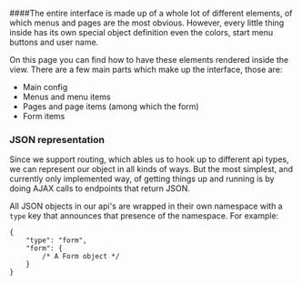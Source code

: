 ####The entire interface is made up of a whole lot of different elements, of which menus and pages are the most obvious. However, every little thing inside has its own special object definition even the colors, start menu buttons and user name.


On this page you can find how to have these elements rendered inside the view. There are a few main parts which make up the interface, those are:

* Main config
* Menus and menu items
* Pages and page items (among which the form)
* Form items

### JSON representation

Since we support routing, which ables us to hook up to different api types, we can represent our object in all kinds of ways. But the most simplest, and currently only implemented way, of getting things up and running is by doing AJAX calls to endpoints that return JSON.

All JSON objects in our api's are wrapped in their own namespace with a `type` key that announces that presence of the namespace. For example:


	{
		"type": "form",
		"form": {
			/* A Form object */
		}
	}


